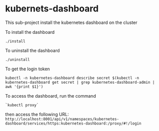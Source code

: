 # kubernets-dashboard

This sub-project install the kubernetes dashboard on the cluster

To install the dashboard

   `./install`

To uninstall the dashboard

   `./uninstall`

To get the login token

   `kubectl -n kubernetes-dashboard describe secret $(kubectl -n kubernetes-dashboard get secret | grep kubernetes-dashboard-admin | awk '{print $1}')`

To access the dashboard, run the command

    `kubectl proxy`

then access the following URL: `http://localhost:8001/api/v1/namespaces/kubernetes-dashboard/services/https:kubernetes-dashboard:/proxy/#!/login`

